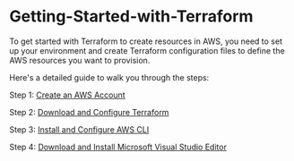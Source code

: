 # Getting-Started-with-Terraform

To get started with Terraform to create resources in AWS, you need to set up your environment and create Terraform configuration files to define the AWS resources you want to provision. 

Here's a detailed guide to walk you through the steps:

Step 1: [Create an AWS Account](https://www.googleadservices.com/pagead/aclk?sa=L&ai=DChcSEwjK-L7i0faFAxXvSf8BHeQaDeMYABAAGgJtZA&ase=2&gclid=CjwKCAjw3NyxBhBmEiwAyofDYf3qf7uZXztqX2O-TNmlc23hr8VRWrI5M7vwHOlswDi3I_XVe5FuYhoC1pwQAvD_BwE&ohost=www.google.com&cid=CAESVeD20ymFr9dxH0WWFfg2qASB1rKzUgmaXFepbjhMR2t3jeZCb0t5Fnh0vlxa35B3Fey-7muyd9zva7mEuf7qzGBUVGVlH6UjkX7LvLrZ2ULWaclWV8c&sig=AOD64_3BshBvlhKpuPGxQ9RhDAmpsMPzEw&q&nis=4&adurl&ved=2ahUKEwjPwrji0faFAxUNkYkEHUxIDu4Q0Qx6BAgOEAE)

Step 2: [Download and Configure Terraform](https://github.com/AnithaPadmanaban04/Getting-Started-with-Terraform/blob/main/How%20to%20Install%20Terraform%20on%20Windows.md) 

Step 3: [Install and Configure AWS CLI](https://github.com/AnithaPadmanaban04/Getting-Started-with-Terraform/blob/main/Install%20AWS%20CLI.md)

Step 4: [Download and Install Microsoft Visual Studio Editor](https://github.com/AnithaPadmanaban04/Getting-Started-with-Terraform/blob/main/Install%20MS%20Visual%20Studio.md)

